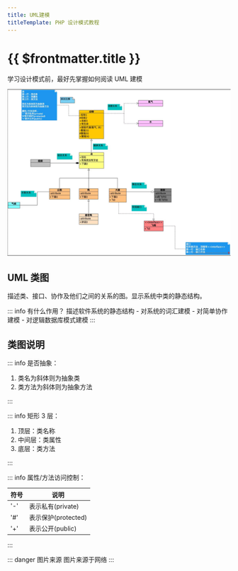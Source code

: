 ```yaml
---
title: UML建模
titleTemplate: PHP 设计模式教程
---
```


# {{ $frontmatter.title }}

学习设计模式前，最好先掌握如何阅读 UML 建模

![UML 类图总览](/assets/php/design-patterns/uml/01.png)

## UML 类图

描述类、接口、协作及他们之间的关系的图。显示系统中类的静态结构。

::: info 有什么作用？
描述软件系统的静态结构 - 对系统的词汇建模 - 对简单协作建模 - 对逻辑数据库模式建模
:::

## 类图说明

::: info 是否抽象：

1. 类名为斜体则为抽象类
2. 类方法为斜体则为抽象方法

:::

::: info 矩形 3 层：

1. 顶层：类名称
2. 中间层：类属性
3. 底层：类方法

:::

::: info 属性/方法访问控制：

| 符号 | 说明                |
| ---- | ------------------- |
| '-'  | 表示私有(private)   |
| '#'  | 表示保护(protected) |
| '+'  | 表示公开(public)    |

:::

::: danger 图片来源
图片来源于网络
:::
